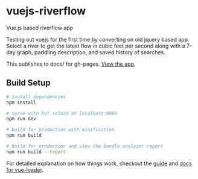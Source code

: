 # vuejs-riverflow

Vue.js based riverflow app

Testing out vuejs for the first time by converting on old jquery based app. Select a river to get the latest flow in cubic feet per second along with a 7-day graph, paddling description, and saved history of searches.

This publishes to docs/ for gh-pages. [View the app](https://mountaindrawn.com/riverflow/#/).

## Build Setup

``` bash
# install dependencies
npm install

# serve with hot reload at localhost:8080
npm run dev

# build for production with minification
npm run build

# build for production and view the bundle analyzer report
npm run build --report
```

For detailed explanation on how things work, checkout the [guide](http://vuejs-templates.github.io/webpack/) and [docs for vue-loader](http://vuejs.github.io/vue-loader).
